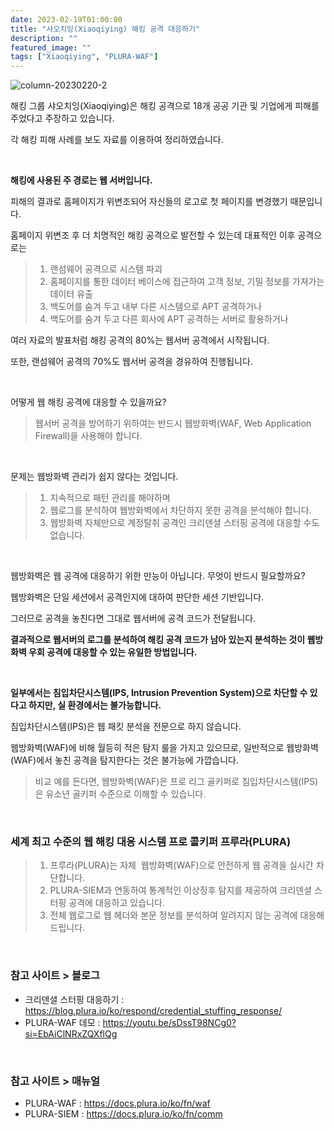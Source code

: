 ```yaml
---
date: 2023-02-19T01:00:00
title: "샤오치잉(Xiaoqiying) 해킹 공격 대응하기"
description: ""
featured_image: ""
tags: ["Xiaoqiying", "PLURA-WAF"]
---
```


![column-20230220-2](https://github.com/user-attachments/assets/f745d1bc-f503-4749-8827-9feb5407b156)

해킹 그룹 샤오치잉(Xiaoqiying)은 해킹 공격으로 18개 공공 기관 및 기업에게 피해를 주었다고 주장하고 있습니다.

각 해킹 피해 사례를 보도 자료를 이용하여 정리하였습니다.

<br>

**해킹에 사용된 주 경로는 웹 서버입니다.**

피해의 결과로 홈페이지가 위변조되어 자신들의 로고로 첫 페이지를 변경했기 때문입니다.

홈페이지 위변조 후 더 치명적인 해킹 공격으로 발전할 수 있는데 대표적인 이후 공격으로는

> 1) 랜섬웨어 공격으로 시스템 파괴
> 2) 홈페이지를 통한 데이터 베이스에 접근하여 고객 정보, 기밀 정보를 가져가는 데이터 유출
> 3) 백도어를 숨겨 두고 내부 다른 시스템으로 APT 공격하거나
> 4) 백도어를 숨겨 두고 다른 회사에 APT 공격하는 서버로 활용하거나

여러 자료의 발표처럼 해킹 공격의 80%는 웹서버 공격에서 시작됩니다.

또한, 랜섬웨어 공격의 70%도 웹서버 공격을 경유하여 진행됩니다.

<br>

어떻게 웹 해킹 공격에 대응할 수 있을까요?

> 웹서버 공격을 방어하기 위하여는 반드시 웹방화벽(WAF, Web Application Firewall)을 사용해야 합니다.

<br>

문제는 웹방화벽 관리가 쉽지 않다는 것입니다.

> 1) 지속적으로 패턴 관리를 해야하며
> 2) 웹로그를 분석하여 웹방화벽에서 차단하지 못한 공격을 분석해야 합니다.
> 3) 웹방화벽 자체만으로 계정탈취 공격인 크리덴셜 스터핑 공격에 대응할 수도 없습니다.

<br>

웹방화벽은 웹 공격에 대응하기 위한 만능이 아닙니다. 무엇이 반드시 필요할까요?

웹방화벽은 단일 세션에서 공격인지에 대하여 판단한 세션 기반입니다. 

그러므로 공격을 놓친다면 그대로 웹서버에 공격 코드가 전달됩니다.

**결과적으로 웹서버의 로그를 분석하여 해킹 공격 코드가 남아 있는지 분석하는 것이 웹방화벽 우회 공격에 대응할 수 있는 유일한 방법입니다.**

<br>

**일부에서는 침입차단시스템(IPS, Intrusion Prevention System)으로 차단할 수 있다고 하지만, 실 환경에서는 불가능합니다.**

침입차단시스템(IPS)은 웹 패킷 분석을 전문으로 하지 않습니다. 

웹방화벽(WAF)에 비해 월등히 적은 탐지 룰을 가지고 있으므로, 일반적으로 웹방화벽(WAF)에서 놓친 공격을 탐지한다는 것은 불가능에 가깝습니다.

> 비교 예를 든다면, 웹방화벽(WAF)은 프로 리그 골키퍼로 침입차단시스템(IPS)은 유소년 골키퍼 수준으로 이해할 수 있습니다.

<br>

### 세계 최고 수준의 웹 해킹 대응 시스템 프로 콜키퍼 프루라(PLURA)
> 1. 프루라(PLURA)는 자체  웹방화벽(WAF)으로 안전하게 웹 공격을 실시간 차단합니다.
> 2. PLURA-SIEM과 연동하여 통계적인 이상징후 탐지를 제공하여 크리덴셜 스터핑 공격에 대응하고 있습니다.
> 3. 전체 웹로그로 웹 헤더와 본문 정보를 분석하여 알려지지 않는 공격에 대응해 드립니다.

<br>

### 참고 사이트 > 블로그

- 크리덴셜 스터핑 대응하기 : https://blog.plura.io/ko/respond/credential_stuffing_response/
- PLURA-WAF 데모 : https://youtu.be/sDssT98NCg0?si=EbAiClNRxZQXflQg

<br>

### 참고 사이트 > 매뉴얼

- PLURA-WAF : https://docs.plura.io/ko/fn/waf
- PLURA-SIEM : https://docs.plura.io/ko/fn/comm
